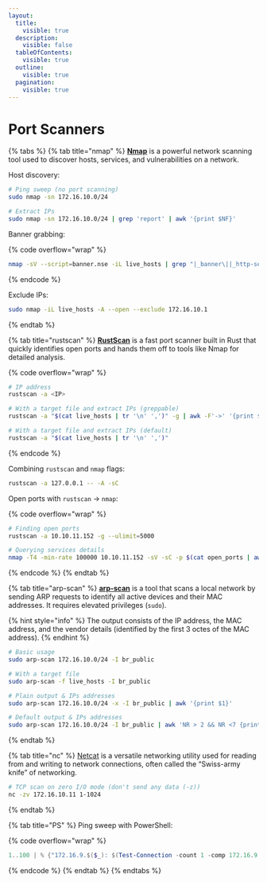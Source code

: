 ```yaml
---
layout:
  title:
    visible: true
  description:
    visible: false
  tableOfContents:
    visible: true
  outline:
    visible: true
  pagination:
    visible: true
---
```


# Port Scanners

{% tabs %}
{% tab title="nmap" %}
[**Nmap**](https://nmap.org/) is a powerful network scanning tool used to discover hosts, services, and vulnerabilities on a network.

Host discovery:

```bash
# Ping sweep (no port scanning)
sudo nmap -sn 172.16.10.0/24

# Extract IPs
sudo nmap -sn 172.16.10.0/24 | grep 'report' | awk '{print $NF}'
```

Banner grabbing:

{% code overflow="wrap" %}
```bash
nmap -sV --script=banner.nse -iL live_hosts | grep "|_banner\||_http-server-header"
```
{% endcode %}

Exclude IPs:

```bash
sudo nmap -iL live_hosts -A --open --exclude 172.16.10.1
```
{% endtab %}

{% tab title="rustscan" %}
[**RustScan**](https://github.com/bee-san/RustScan) is a fast port scanner built in Rust that quickly identifies open ports and hands them off to tools like Nmap for detailed analysis.

{% code overflow="wrap" %}
```bash
# IP address
rustscan -a <IP>

# With a target file and extract IPs (greppable)
rustscan -a "$(cat live_hosts | tr '\n' ',')" -g | awk -F'->' '{print $1,$2}' | tr -d '[]'

# With a target file and extract IPs (default)
rustscan -a "$(cat live_hosts | tr '\n' ',')"
```
{% endcode %}

Combining `rustscan` and `nmap` flags:

```bash
rustscan -a 127.0.0.1 -- -A -sC
```

Open ports with `rustscan` -> `nmap`:

{% code overflow="wrap" %}
```bash
# Finding open ports
rustscan -a 10.10.11.152 -g --ulimit=5000

# Querying services details
nmap -T4 -min-rate 100000 10.10.11.152 -sV -sC -p $(cat open_ports | awk -F'>' '{print $2}' | tr -d '[]') -Pn
```
{% endcode %}
{% endtab %}

{% tab title="arp-scan" %}
[**arp-scan**](https://github.com/royhills/arp-scan) is a tool that scans a local network by sending ARP requests to identify all active devices and their MAC addresses. It requires elevated privileges (`sudo`).&#x20;

{% hint style="info" %}
The output consists of the IP address, the MAC address, and the vendor details (identified by the first 3 octes of the MAC address).
{% endhint %}

```bash
# Basic usage
sudo arp-scan 172.16.10.0/24 -I br_public

# With a target file
sudo arp-scan -f live_hosts -I br_public

# Plain output & IPs addresses
sudo arp-scan 172.16.10.0/24 -x -I br_public | awk '{print $1}'

# Default output & IPs addresses
sudo arp-scan 172.16.10.0/24 -I br_public | awk 'NR > 2 && NR <7 {print $1}'
```
{% endtab %}

{% tab title="nc" %}
[Netcat](https://linux.die.net/man/1/nc) is a versatile networking utility used for reading from and writing to network connections, often called the “Swiss-army knife” of networking.

```bash
# TCP scan on zero I/O mode (don't send any data (-z))
nc -zv 172.16.10.11 1-1024
```
{% endtab %}

{% tab title="PS" %}
Ping sweep with PowerShell:

{% code overflow="wrap" %}
```powershell
1..100 | % {"172.16.9.$($_): $(Test-Connection -count 1 -comp 172.16.9.$($_) -quiet)"}
```
{% endcode %}
{% endtab %}
{% endtabs %}
